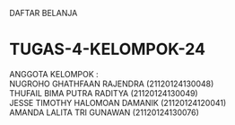 DAFTAR BELANJA
# TUGAS-4-KELOMPOK-24
ANGGOTA KELOMPOK : <br> NUGROHO GHATHFAAN RAJENDRA (21120124130048) <br>
                   THUFAIL BIMA PUTRA RADITYA (21120124130049) <br>
                   JESSE TIMOTHY HALOMOAN DAMANIK (21120124120041) <br>
                   AMANDA LALITA TRI GUNAWAN (21120124130076)
